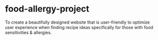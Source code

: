 # food-allergy-project
To create a beautifully designed website that is user-friendly to optimize user experience when finding recipe ideas specifically for those with food sensitivities &amp; allergies.
